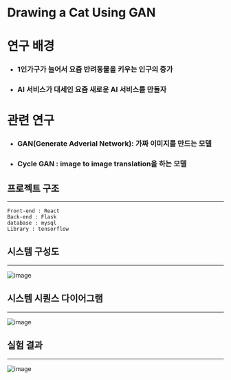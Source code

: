 # Drawing a Cat Using GAN

# 연구 배경
- ### 1인가구가 늘어서 요즘 반려동물을 키우는 인구의 증가
- ### AI 서비스가 대세인 요즘 새로운 AI 서비스를 만들자

# 관련 연구
- ### GAN(Generate Adverial Network): 가짜 이미지를 만드는 모델
- ### Cycle GAN : image to image translation을 하는 모델

## 프로젝트 구조

---

```
Front-end : React
Back-end : Flask
database : mysql
Library : tensorflow
```

## 시스템 구성도

---

![image](https://github.com/flashdragon/generatecat/blob/master/%EC%8B%9C%EC%8A%A4%ED%85%9C%20%EA%B5%AC%EC%83%81%EB%8F%84.PNG)


## 시스템 시퀀스 다이어그램

---

![image](https://github.com/flashdragon/generatecat/blob/master/%EC%8B%9C%EC%8A%A4%ED%85%9C%20%EC%8B%9C%ED%80%80%EC%8A%A4%20%EB%8B%A4%EC%9D%B4%EC%96%B4%EA%B7%B8%EB%9E%A8.PNG)


## 실험 결과

---

![image](https://github.com/flashdragon/generatecat/blob/master/%EC%8B%9C%EC%8A%A4%ED%85%9C%20%EC%8B%9C%ED%80%80%EC%8A%A4%20%EB%8B%A4%EC%9D%B4%EC%96%B4%EA%B7%B8%EB%9E%A8.PNG)
